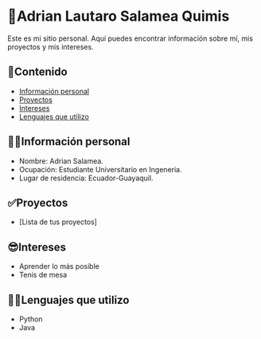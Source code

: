 # 👋Adrian Lautaro Salamea Quimis
Este es mi sitio personal. Aquí puedes encontrar información sobre mí, mis
proyectos y mis intereses.
## 💎Contenido
* [Información personal](#información-personal)
* [Proyectos](#proyectos)
* [Intereses](#intereses)
* [Lenguajes que utilizo](#Lenguajes-que-utilizo)
## 🧑‍💼Información personal
* Nombre: Adrian Salamea.
* Ocupación: Estudiante Universitario en Ingeneria.
* Lugar de residencia: Ecuador-Guayaquil.
## ✅Proyectos
* [Lista de tus proyectos]
## 😎Intereses
* Aprender lo más posible
* Tenis de mesa
## 🧑‍💻Lenguajes que utilizo
* Python
* Java

